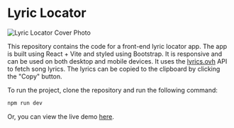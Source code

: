 # Lyric Locator

![Lyric Locator Cover Photo](https://github.com/tmatth11/lyric-locator/assets/141206635/00c5aa65-8c7a-4ec7-8579-ae4d3c55741a)

This repository contains the code for a front-end lyric locator app. The app is built using React + Vite and styled using Bootstrap. It is responsive and can be used on both desktop and mobile devices. It uses the <a href="https://lyricsovh.docs.apiary.io/#" target="_blank">lyrics.ovh</a> API to fetch song lyrics. The lyrics can be copied to the clipboard by clicking the "Copy" button.

To run the project, clone the repository and run the following command:

```bash
npm run dev
```

Or, you can view the live demo <a href="https://lyric-locator.onrender.com/" target="_blank">here</a>.
